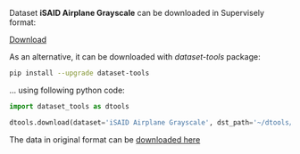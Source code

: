 Dataset **iSAID Airplane Grayscale** can be downloaded in Supervisely format:

 [Download](https://assets.supervisely.com/supervisely-supervisely-assets-public/teams_storage/3/P/rf/Zxgort8MxLShf6pd2KgFGKGJT6iCqYGiByQWTfOVhJj8qmLKewASNb9OGAKKfRTOWkOZoCxMCWztLjolWsEpidkvWIjb4x7u2e06MHYtWnwIuSLNylauTPjieSRv.tar)

As an alternative, it can be downloaded with *dataset-tools* package:

```bash
pip install --upgrade dataset-tools
```

... using following python code:

```python
import dataset_tools as dtools

dtools.download(dataset='iSAID Airplane Grayscale', dst_path='~/dtools/datasets/iSAID Airplane Grayscale.tar')
```

The data in original format can be [downloaded here](https://www.kaggle.com/datasets/romanrybalko/isaid-plane-gray/download?datasetVersionNumber=1)
